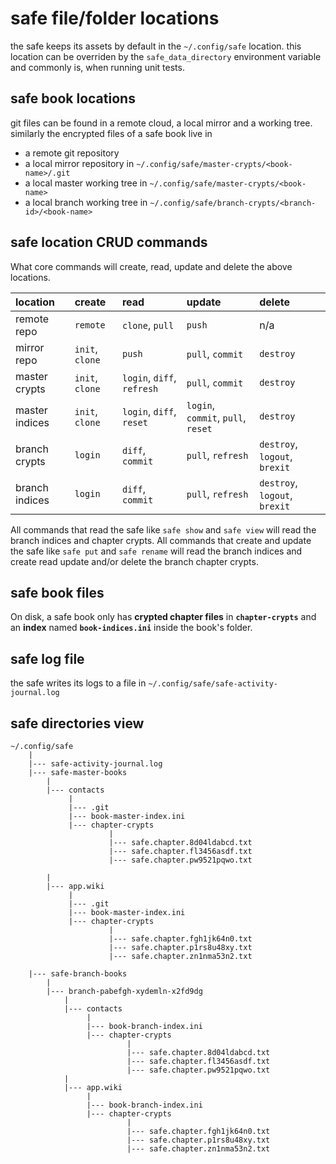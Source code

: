 
# safe file/folder locations

the safe keeps its assets by default in the `~/.config/safe` location.
this location can be overriden by the `safe_data_directory` environment variable and commonly is, when running unit tests.

## safe book locations
git files can be found in a remote cloud, a local mirror and a working tree. similarly the encrypted files of a safe book live in
- a remote git repository
- a local mirror repository in `~/.config/safe/master-crypts/<book-name>/.git`
- a local master working tree in `~/.config/safe/master-crypts/<book-name>`
- a local branch working tree in `~/.config/safe/branch-crypts/<branch-id>/<book-name>`

## safe location CRUD commands

What core commands will create, read, update and delete the above locations. 

| **location** | create    | read      | update    | delete    |
|:------------ |:--------- |:--------- |:--------- |:--------- |
| remote repo  | `remote` | `clone`, `pull` | `push` | n/a |
| mirror repo  | `init`, `clone` | `push` | `pull`, `commit` | `destroy` |
| master crypts  | `init`, `clone` | `login`, `diff`, `refresh` | `pull`, `commit` | `destroy` |
| master indices | `init`, `clone` | `login`, `diff`, `reset` | `login`, `commit`, `pull`, `reset` | `destroy` |
| branch crypts  | `login` | `diff`, `commit` | `pull`, `refresh` | `destroy`, `logout`, `brexit` |
| branch indices | `login` | `diff`, `commit` | `pull`, `refresh` | `destroy`, `logout`, `brexit` |

All commands that read the safe like `safe show` and `safe view` will read the branch indices and chapter crypts.
All commands that create and update the safe like `safe put` and `safe rename` will read the branch indices and create read update and/or delete the branch chapter crypts. 

## safe book files

On disk, a safe book only has **crypted chapter files** in **`chapter-crypts`** and an **index** named **`book-indices.ini`** inside the book's folder.

## safe log file

the safe writes its logs to a file in `~/.config/safe/safe-activity-journal.log`

## safe directories view

```
~/.config/safe
    |
    |--- safe-activity-journal.log
    |--- safe-master-books
        |
        |--- contacts
             |
             |--- .git
             |--- book-master-index.ini
             |--- chapter-crypts
                      |
                      |--- safe.chapter.8d04ldabcd.txt
                      |--- safe.chapter.fl3456asdf.txt
                      |--- safe.chapter.pw9521pqwo.txt

        |
        |--- app.wiki
             |
             |--- .git
             |--- book-master-index.ini
             |--- chapter-crypts
                      |
                      |--- safe.chapter.fgh1jk64n0.txt
                      |--- safe.chapter.p1rs8u48xy.txt
                      |--- safe.chapter.zn1nma53n2.txt

    |--- safe-branch-books
        |
        |--- branch-pabefgh-xydemln-x2fd9dg
            |
            |--- contacts
                 |
                 |--- book-branch-index.ini
                 |--- chapter-crypts
                          |
                          |--- safe.chapter.8d04ldabcd.txt
                          |--- safe.chapter.fl3456asdf.txt
                          |--- safe.chapter.pw9521pqwo.txt
            |
            |--- app.wiki
                 |
                 |--- book-branch-index.ini
                 |--- chapter-crypts
                          |
                          |--- safe.chapter.fgh1jk64n0.txt
                          |--- safe.chapter.p1rs8u48xy.txt
                          |--- safe.chapter.zn1nma53n2.txt
